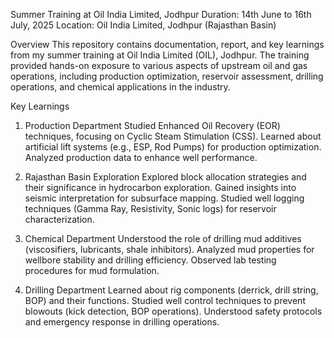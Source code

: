 Summer Training at Oil India Limited, Jodhpur
Duration: 14th June to 16th July, 2025
Location: Oil India Limited, Jodhpur (Rajasthan Basin)

Overview
This repository contains documentation, report, and key learnings from my summer training at Oil India Limited (OIL), Jodhpur. The training provided hands-on exposure to various aspects of upstream oil and gas operations, including production optimization, reservoir assessment, drilling operations, and chemical applications in the industry.

Key Learnings
1. Production Department
Studied Enhanced Oil Recovery (EOR) techniques, focusing on Cyclic Steam Stimulation (CSS).
Learned about artificial lift systems (e.g., ESP, Rod Pumps) for production optimization.
Analyzed production data to enhance well performance.

2. Rajasthan Basin Exploration
Explored block allocation strategies and their significance in hydrocarbon exploration.
Gained insights into seismic interpretation for subsurface mapping.
Studied well logging techniques (Gamma Ray, Resistivity, Sonic logs) for reservoir characterization.

3. Chemical Department
Understood the role of drilling mud additives (viscosifiers, lubricants, shale inhibitors).
Analyzed mud properties for wellbore stability and drilling efficiency.
Observed lab testing procedures for mud formulation.

4. Drilling Department
Learned about rig components (derrick, drill string, BOP) and their functions.
Studied well control techniques to prevent blowouts (kick detection, BOP operations).
Understood safety protocols and emergency response in drilling operations.
